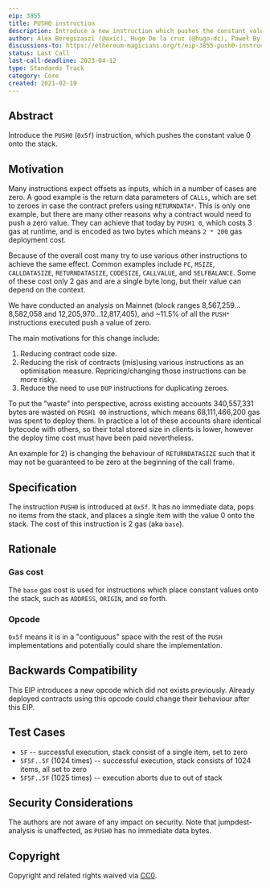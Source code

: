 ```yaml
---
eip: 3855
title: PUSH0 instruction
description: Introduce a new instruction which pushes the constant value 0 onto the stack
author: Alex Beregszaszi (@axic), Hugo De la cruz (@hugo-dc), Paweł Bylica (@chfast)
discussions-to: https://ethereum-magicians.org/t/eip-3855-push0-instruction/7014
status: Last Call
last-call-deadline: 2023-04-12
type: Standards Track
category: Core
created: 2021-02-19
---
```


## Abstract

Introduce the `PUSH0` (`0x5f`) instruction, which pushes the constant value 0 onto the stack.

## Motivation

Many instructions expect offsets as inputs, which in a number of cases are zero. A good example is the return data parameters of `CALLs`, which are set to zeroes in case the contract prefers using `RETURNDATA*`. This is only one example, but there are many other reasons why a contract would need to push a zero value. They can achieve that today by `PUSH1 0`, which costs 3 gas at runtime, and is encoded as two bytes which means `2 * 200` gas deployment cost.

Because of the overall cost many try to use various other instructions to achieve the same effect. Common examples include `PC`, `MSIZE`, `CALLDATASIZE`, `RETURNDATASIZE`, `CODESIZE`, `CALLVALUE`, and `SELFBALANCE`. Some of these cost only 2 gas and are a single byte long, but their value can depend on the context.

We have conducted an analysis on Mainnet (block ranges 8,567,259…8,582,058 and 12,205,970…12,817,405), and ~11.5% of all the `PUSH*` instructions executed push a value of zero.

The main motivations for this change include:
1. Reducing contract code size.
2. Reducing the risk of contracts (mis)using various instructions as an optimisation measure. Repricing/changing those instructions can be more risky.
3. Reduce the need to use `DUP` instructions for duplicating zeroes.

To put the "waste" into perspective, across existing accounts 340,557,331 bytes are wasted on `PUSH1 00` instructions, which means 68,111,466,200 gas was spent to deploy them. In practice a lot of these accounts share identical bytecode with others, so their total stored size in clients is lower, however the deploy time cost must have been paid nevertheless.

An example for 2) is changing the behaviour of `RETURNDATASIZE` such that it may not be guaranteed to be zero at the beginning of the call frame. 

## Specification

The instruction `PUSH0` is introduced at `0x5f`. It has no immediate data, pops no items from the stack, and places a single item with the value 0 onto the stack. The cost of this instruction is 2 gas (aka `base`).

## Rationale

### Gas cost

The `base` gas cost is used for instructions which place constant values onto the stack, such as `ADDRESS`, `ORIGIN`, and so forth.

### Opcode

`0x5f` means it is in a "contiguous" space with the rest of the `PUSH` implementations and potentially could share the implementation.

## Backwards Compatibility

This EIP introduces a new opcode which did not exists previously. Already deployed contracts using this opcode could change their behaviour after this EIP.

## Test Cases

- `5F` -- successful execution, stack consist of a single item, set to zero
- `5F5F..5F` (1024 times) -- successful execution, stack consists of 1024 items, all set to zero
- `5F5F..5F` (1025 times) -- execution aborts due to out of stack

## Security Considerations

The authors are not aware of any impact on security. Note that jumpdest-analysis is unaffected, as `PUSH0` has no immediate data bytes.

## Copyright

Copyright and related rights waived via [CC0](../LICENSE.md).
